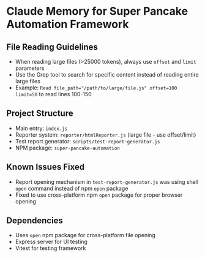 # Claude Memory for Super Pancake Automation Framework

## File Reading Guidelines
- When reading large files (>25000 tokens), always use `offset` and `limit` parameters
- Use the Grep tool to search for specific content instead of reading entire large files
- Example: `Read file_path="/path/to/large/file.js" offset=100 limit=50` to read lines 100-150

## Project Structure
- Main entry: `index.js`
- Reporter system: `reporter/htmlReporter.js` (large file - use offset/limit)
- Test report generator: `scripts/test-report-generator.js`
- NPM package: `super-pancake-automation`

## Known Issues Fixed
- Report opening mechanism in `test-report-generator.js` was using shell `open` command instead of npm `open` package
- Fixed to use cross-platform npm `open` package for proper browser opening

## Dependencies
- Uses `open` npm package for cross-platform file opening
- Express server for UI testing
- Vitest for testing framework